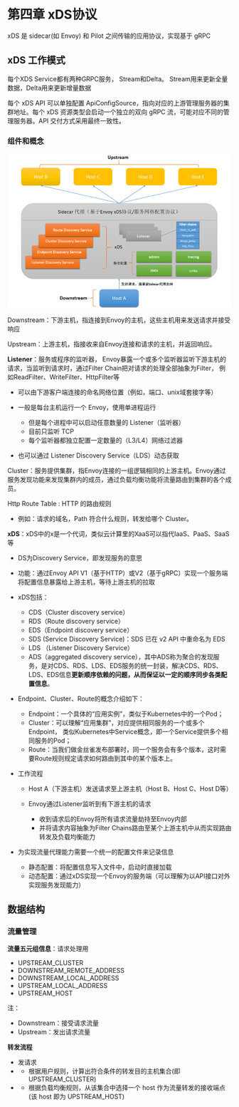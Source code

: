# 第四章 xDS协议

xDS 是 sidecar(如 Envoy) 和 Pilot 之间传输的应用协议，实现基于 gRPC 

## xDS 工作模式

每个XDS Service都有两种GRPC服务， Stream和Delta。 Stream用来更新全量数据，Delta用来更新增量数据

每个 xDS API 可以单独配置 ApiConfigSource，指向对应的上游管理服务器的集群地址。每个 xDS 资源类型会启动一个独立的双向 gRPC 流，可能对应不同的管理服务器。API 交付方式采用最终一致性。


### 组件和概念


![istio_xds_runtime.png](./img/istio_xds_runtime.png)


Downstream：下游主机，指连接到Envoy的主机，这些主机用来发送请求并接受响应

Upstream：上游主机，指接收来自Envoy连接和请求的主机，并返回响应。

**Listener**：服务或程序的监听器， Envoy暴露一个或多个监听器监听下游主机的请求，当监听到请求时，通过Filter Chain把对请求的处理全部抽象为Filter， 例如ReadFilter、WriteFilter、HttpFilter等

* 可以由下游客户端连接的命名网络位置（例如，端口、unix域套接字等）

* 一般是每台主机运行一个 Envoy，使用单进程运行

    * 但是每个进程中可以启动任意数量的 Listener（监听器）
    * 目前只监听 TCP
    * 每个监听器都独立配置一定数量的（L3/L4）网络过滤器
    
* 也可以通过 Listener Discovery Service（LDS）动态获取
    
Cluster：服务提供集群，指Envoy连接的一组逻辑相同的上游主机。Envoy通过服务发现功能来发现集群内的成员，通过负载均衡功能将流量路由到集群的各个成员。

Http Route Table : HTTP 的路由规则

* 例如：请求的域名，Path 符合什么规则，转发给哪个 Cluster。

**xDS**：xDS中的x是一个代词，类似云计算里的XaaS可以指代IaaS、PaaS、SaaS等

* DS为Discovery Service，即发现服务的意思
* 功能：通过Envoy API V1（基于HTTP）或V2（基于gRPC）实现一个服务端将配置信息暴露给上游主机，等待上游主机的拉取
* xDS包括：

    * CDS（Cluster discovery service）
    * RDS（Route discovery service）
    * EDS（Endpoint discovery service）
    * SDS (Service Discovery Service)：SDS 已在 v2 API 中重命名为 EDS
    * LDS （Listener Discovery Service）
    * ADS（aggregated discovery service），其中ADS称为聚合的发现服务，是对CDS、RDS、LDS、EDS服务的统一封装，解决CDS、RDS、LDS、EDS信息**更新顺序依赖的问题，从而保证以一定的顺序同步各类配置信息**。

* Endpoint、Cluster、Route的概念介绍如下：

    * Endpoint：一个具体的“应用实例”，类似于Kubernetes中的一个Pod；
    * Cluster：可以理解“应用集群”，对应提供相同服务的一个或多个Endpoint， 类似Kubernetes中Service概念，即一个Service提供多个相同服务的Pod；
    * Route：当我们做金丝雀发布部署时，同一个服务会有多个版本，这时需要Route规则规定请求如何路由到其中的某个版本上。

* 工作流程

    *  Host A（下游主机）发送请求至上游主机（Host B、Host C、Host D等）
    *  Envoy通过Listener监听到有下游主机的请求
        
        * 收到请求后的Envoy将所有请求流量劫持至Envoy内部
        * 并将请求内容抽象为Filter Chains路由至某个上游主机中从而实现路由转发及负载均衡能力

* 为实现流量代理能力需要一个统一的配置文件来记录信息
    
    * 静态配置：将配置信息写入文件中，启动时直接加载
    * 动态配置：通过xDS实现一个Envoy的服务端（可以理解为以API接口对外实现服务发现能力）

## 数据结构
### 流量管理

**流量五元组信息**：请求处理用
* UPSTREAM_CLUSTER
* DOWNSTREAM_REMOTE_ADDRESS
* DOWNSTREAM_LOCAL_ADDRESS
* UPSTREAM_LOCAL_ADDRESS
* UPSTREAM_HOST

注：
* Downstream：接受请求流量
* Upstream：发出请求流量

**转发流程**
* 发请求
* * 根据用户规则，计算出符合条件的转发目的主机集合(即 UPSTREAM_CLUSTER)
* * 根据负载均衡规则，从该集合中选择一个 host 作为流量转发的接收端点(该 host 即为 UPSTREAM_HOST)